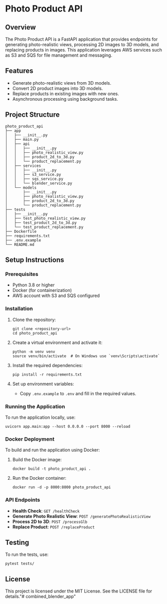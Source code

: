 # Photo Product API

## Overview
The Photo Product API is a FastAPI application that provides endpoints for generating photo-realistic views, processing 2D images to 3D models, and replacing products in images. This application leverages AWS services such as S3 and SQS for file management and messaging.

## Features
- Generate photo-realistic views from 3D models.
- Convert 2D product images into 3D models.
- Replace products in existing images with new ones.
- Asynchronous processing using background tasks.

## Project Structure
```
photo_product_api
├── app
│   ├── __init__.py
│   ├── main.py
│   ├── api
│   │   ├── __init__.py
│   │   ├── photo_realistic_view.py
│   │   ├── product_2d_to_3d.py
│   │   └── product_replacement.py
│   ├── services
│   │   ├── __init__.py
│   │   ├── s3_service.py
│   │   ├── sqs_service.py
│   │   └── blender_service.py
│   └── models
│       ├── __init__.py
│       ├── photo_realistic_view.py
│       ├── product_2d_to_3d.py
│       └── product_replacement.py
├── tests
│   ├── __init__.py
│   ├── test_photo_realistic_view.py
│   ├── test_product_2d_to_3d.py
│   └── test_product_replacement.py
├── Dockerfile
├── requirements.txt
├── .env.example
└── README.md
```

## Setup Instructions

### Prerequisites
- Python 3.8 or higher
- Docker (for containerization)
- AWS account with S3 and SQS configured

### Installation
1. Clone the repository:
   ```
   git clone <repository-url>
   cd photo_product_api
   ```

2. Create a virtual environment and activate it:
   ```
   python -m venv venv
   source venv/bin/activate  # On Windows use `venv\Scripts\activate`
   ```

3. Install the required dependencies:
   ```
   pip install -r requirements.txt
   ```

4. Set up environment variables:
   - Copy `.env.example` to `.env` and fill in the required values.

### Running the Application
To run the application locally, use:
```
uvicorn app.main:app --host 0.0.0.0 --port 8000 --reload
```

### Docker Deployment
To build and run the application using Docker:
1. Build the Docker image:
   ```
   docker build -t photo_product_api .
   ```

2. Run the Docker container:
   ```
   docker run -d -p 8000:8000 photo_product_api
   ```

### API Endpoints
- **Health Check**: `GET /healthCheck`
- **Generate Photo Realistic View**: `POST /generatePhotoRealisticView`
- **Process 2D to 3D**: `POST /processGlb`
- **Replace Product**: `POST /replaceProduct`

## Testing
To run the tests, use:
```
pytest tests/
```

## License
This project is licensed under the MIT License. See the LICENSE file for details."# combined_blender_app" 
